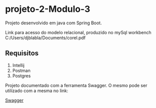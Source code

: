 # projeto-2-Modulo-3

Projeto desenvolvido em java com Spring Boot.

Link para acesso do modelo relacional, produzido no mySql workbench
C:/Users/djblabla/Documents/corel.pdf

## Requisitos
<ol>
  <li>Intellij</li>
  <li>Postman</li>
  <li>Postgres</li>
</ol>
Projeto documentado com a ferramenta Swagger.
O mesmo pode ser utilizado com a mesma no link:

<a href="http://localhost:4000/swagger-ui.html#/" targert blank>Swagger</a>


